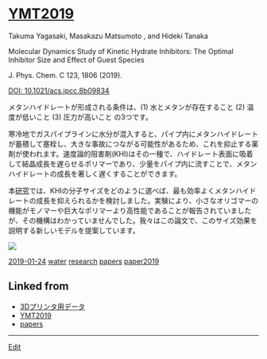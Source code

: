 ---
---
# [YMT2019](/YMT2019)

Takuma Yagasaki, Masakazu Matsumoto , and Hideki Tanaka

Molecular Dynamics Study of Kinetic Hydrate Inhibitors: The Optimal Inhibitor Size and Effect of Guest Species

J. Phys. Chem. C 123, 1806 (2019).

[DOI: 10.1021/acs.jpcc.8b09834](http://doi.org/10.1021/acs.jpcc.8b09834)



メタンハイドレートが形成される条件は、(1) 水とメタンが存在すること (2) 温度が低いこと (3) 圧力が高いこと の3つです。

寒冷地でガスパイプラインに水分が混入すると、パイプ内にメタンハイドレートが蓄積して塞栓し、大きな事故につながる可能性があるため、これを抑止する薬剤が使われます。速度論的阻害剤(KHI)はその一種で、ハイドレート表面に吸着して結晶成長を遅らせるポリマーであり、少量をパイプ内に流すことで、メタンハイドレートの成長を著しく遅くすることができます。

本[研究](/研究)では、KHIの分子サイズをどのように選べば、最も効率よくメタンハイドレートの成長を抑えられるかを検討しました。実験により、小さなオリゴマーの機能がモノマーや巨大なポリマーより高性能であることが報告されていましたが、その機構はわかっていませんでした。我々はこの論文で、このサイズ効果を説明する新しいモデルを提案しています。



![](https://i.gyazo.com/8696b7b4872954763ebe02dd1ca122db.png)



[2019-01-24](/2019-01-24) [water](/water) [research](/research) [papers](/papers) [paper2019](/paper2019) 


## Linked from

* [3Dプリンタ用データ](3Dプリンタ用データ.md)
* [YMT2019](YMT2019.md)
* [papers](papers.md)


----
[Edit](https://github.com/vitroid/vitroid.github.io/edit/master/MD/YMT2019.md)
